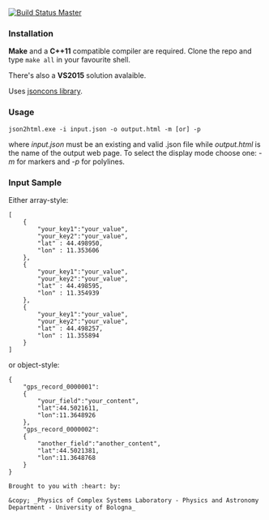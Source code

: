 [![Build Status Master](https://travis-ci.org/physycom/json_to_html.png?branch=master)](https://travis-ci.org/physycom/json_to_html "master")


### Installation
**Make** and a **C++11** compatible compiler are required. Clone the repo and type ``make all`` in your favourite shell.

There's also a **VS2015** solution avalaible.

Uses [jsoncons library](https://github.com/danielaparker/jsoncons).


### Usage
```
json2html.exe -i input.json -o output.html -m [or] -p
```
where *input.json* must be an existing and valid .json file while *output.html* is the name of the output web page. To select the display mode choose one: *-m* for markers and *-p* for polylines.

### Input Sample

Either array-style:
```
[
    {
        "your_key1":"your_value",
        "your_key2":"your_value",
        "lat" : 44.498950,
        "lon" : 11.353606
    },
    {
        "your_key1":"your_value",
        "your_key2":"your_value",
        "lat" : 44.498595,
        "lon" : 11.354939
    },
    {
        "your_key1":"your_value",
        "your_key2":"your_value",
        "lat" : 44.498257,
        "lon" : 11.355894
    }
]
```
or object-style:
```
{
    "gps_record_0000001":
    {
        "your_field":"your_content",
        "lat":44.5021611,
        "lon":11.3648926
    },
    "gps_record_0000002":
    {
        "another_field":"another_content",
        "lat":44.5021381,
        "lon":11.3648768
    }
}

Brought to you with :heart: by:

&copy; _Physics of Complex Systems Laboratory - Physics and Astronomy Department - University of Bologna_
